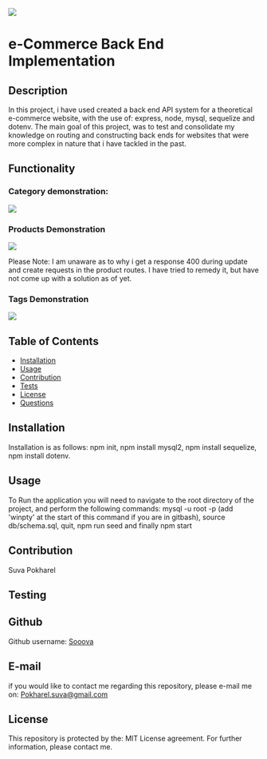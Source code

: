![](https://img.shields.io/badge/license-MIT%20License-blue?style=flat-square)
# e-Commerce Back End Implementation 
## Description 
In this project, i have used created a back end API system for a theoretical e-commerce website, with the use of: express, node, mysql, sequelize and dotenv. The main goal of this project, was to test and consolidate my knowledge on routing and constructing back ends for websites that were more complex in nature that i have tackled in the past.

## Functionality
### Category demonstration:
![](https://i.imgur.com/Xgbr8zk.gif)
### Products Demonstration
![](https://i.imgur.com/G5MsuYf.gif)

Please Note: I am unaware as to why i get a response 400 during update and create requests in the product routes. I have tried to remedy it, but have not come up with a solution as of yet. 
### Tags Demonstration
![](https://i.imgur.com/Ruutpco.gif)

## Table of Contents 
* [Installation](#installation)
* [Usage](#usage)
* [Contribution](#contribution)
* [Tests](#tests)
* [License](#license)
* [Questions](#questions)

## Installation 
Installation is as follows: npm init, npm install mysql2, npm install sequelize, npm install dotenv.
## Usage 
To Run the application you will need to navigate to the root directory of the project, and perform the following commands: mysql -u root -p (add 'winpty' at the start of this command if you are in gitbash), source db/schema.sql, quit, npm run seed and finally npm start
## Contribution 
Suva Pokharel
## Testing 

## Github
Github username: [Sooova](https://github.com/Sooova)
## E-mail
 if you would like to contact me regarding this repository, please e-mail me on: 
 Pokharel.suva@gmail.com
## License 
This repository is protected by the: MIT License agreement. For further information, please contact me.
